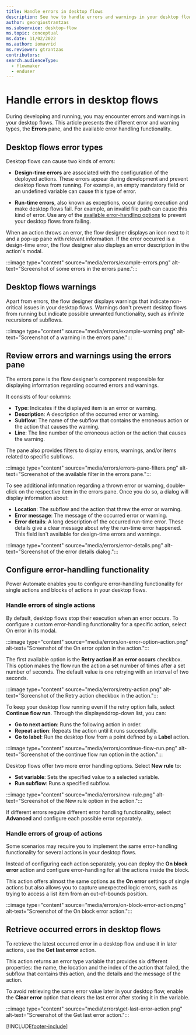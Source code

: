 ```yaml
---
title: Handle errors in desktop flows
description: See how to handle errors and warnings in your desktop flows
author: georgiostrantzas
ms.subservice: desktop-flow
ms.topic: conceptual
ms.date: 11/02/2022
ms.author: iomavrid
ms.reviewer: gtrantzas
contributors:
search.audienceType: 
  - flowmaker
  - enduser
---
```


# Handle errors in desktop flows

During developing and running, you may encounter errors and warnings in your desktop flows. This article presents the different error and warning types, the **Errors** pane, and the available error handling functionality.

## Desktop flows error types

Desktop flows can cause two kinds of errors:

- **Design-time errors** are associated with the configuration of the deployed actions. These errors appear during development and prevent desktop flows from running. For example, an empty mandatory field or an undefined variable can cause this type of error.

- **Run-time errors**, also known as exceptions, occur during execution and make desktop flows fail. For example, an invalid file path can cause this kind of error. Use any of the [available error-handling options](#configure-error-handling-functionality) to prevent your desktop flows from failing.

When an action throws an error, the flow designer displays an icon next to it and a pop-up pane with relevant information. If the error occurred is a design-time error,  the flow designer also displays an error description in the action's modal.

:::image type="content" source="media/errors/example-errors.png" alt-text="Screenshot of some errors in the errors pane.":::

## Desktop flows warnings

Apart from errors, the flow designer displays warnings that indicate non-critical issues in your desktop flows. Warnings don't prevent desktop flows from running but indicate possible unwanted functionality, such as infinite recursions of subflows.

:::image type="content" source="media/errors/example-warning.png" alt-text="Screenshot of a warning in the errors pane.":::

## Review errors and warnings using the errors pane

The errors pane is the flow designer's component responsible for displaying information regarding occurred errors and warnings.

It consists of four columns:

- **Type**: Indicates if the displayed item is an error or warning.
- **Description**: A description of the occurred error or warning.
- **Subflow**: The name of the subflow that contains the erroneous action or the action that causes the warning.
- **Line**: The line number of the erroneous action or the action that causes the warning.

The pane also provides filters to display errors, warnings, and/or items related to specific subflows.

:::image type="content" source="media/errors/errors-pane-filters.png" alt-text="Screenshot of the available filter in the errors pane.":::

To see additional information regarding a thrown error or warning, double-click on the respective item in the errors pane. Once you do so, a dialog will display information about:

- **Location**: The subflow and the action that threw the error or warning.
- **Error message**: The message of the occurred error or warning.
- **Error details**: A long description of the occurred run-time error. These details give a clear message about why the run-time error happened. This field isn't available for design-time errors and warnings.

:::image type="content" source="media/errors/error-details.png" alt-text="Screenshot of the error details dialog.":::

## Configure error-handling functionality

Power Automate enables you to configure error-handling functionality for single actions and blocks of actions in your desktop flows.

### Handle errors of single actions

By default, desktop flows stop their execution when an error occurs. To configure a custom error-handling functionality for a specific action, select On error in its modal.

:::image type="content" source="media/errors/on-error-option-action.png" alt-text="Screenshot of the On error option in the action.":::

The first available option is the **Retry action if an error occurs** checkbox. This option makes the flow run the action a set number of times after a set number of seconds. The default value is one retrying with an interval of two seconds.

:::image type="content" source="media/errors/retry-action.png" alt-text="Screenshot of the Retry action checkbox in the action.":::

To keep your desktop flow running even if the retry option fails, select **Continue flow run**. Through the displayed ​drop-down list, you can:

- **Go to next action**: Runs the following action in order.
- **Repeat action**: Repeats the action until it runs successfully.
- **Go to label**: Run the desktop flow from a point defined by a **Label** action.

:::image type="content" source="media/errors/continue-flow-run.png" alt-text="Screenshot of the continue flow run option in the action.":::

Desktop flows offer two more error handling options. Select **New rule** to:

- **Set variable**: Sets the specified value to a selected variable.
- **Run subflow**: Runs a specified subflow.

:::image type="content" source="media/errors/new-rule.png" alt-text="Screenshot of the New rule option in the action.":::

If different errors require different error handling functionality, select **Advanced** and configure each possible error separately.

### Handle errors of group of actions

Some scenarios may require you to implement the same error-handling functionality for several actions in your desktop flows.

Instead of configuring each action separately, you can deploy the **On block error** action and configure error-handling for all the actions inside the block.

This action offers almost the same options as the **On error** settings of single actions but also allows you to capture unexpected logic errors, such as trying to access a list item from an out-of-bounds position.

:::image type="content" source="media/errors/on-block-error-action.png" alt-text="Screenshot of the On block error action.":::

## Retrieve occurred errors in desktop flows

To retrieve the latest occurred error in a desktop flow and use it in later actions, use the **Get last error** action.

This action returns an error type variable that provides six different properties: the name, the location and the index of the action that failed, the subflow that contains this action, and the details and the message of the action.

To avoid retrieving the same error value later in your desktop flow, enable the **Clear error** option that clears the last error after storing it in the variable.

:::image type="content" source="media\errors\get-last-error-action.png" alt-text="Screenshot of the Get last error action.":::

[!INCLUDE[footer-include](../includes/footer-banner.md)]
